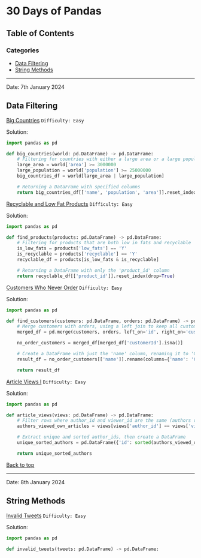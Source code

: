 # 30 Days of Pandas

## Table of Contents

### Categories
  - [Data Filtering](#data-filtering)
  - [String Methods](#string-methods)


----

Date: 7th January 2024
## Data Filtering

[Big Countries](https://leetcode.com/problems/big-countries/description/?source=submission-noac)
`Difficulty: Easy`

Solution:
```python
import pandas as pd

def big_countries(world: pd.DataFrame) -> pd.DataFrame:
    # Filtering for countries with either a large area or a large population
    large_area = world['area'] >= 3000000
    large_population = world['population'] >= 25000000
    big_countries_df = world[large_area | large_population]

    # Returning a DataFrame with specified columns
    return big_countries_df[['name', 'population', 'area']].reset_index(drop=True)
```

[Recyclable and Low Fat Products](https://leetcode.com/problems/recyclable-and-low-fat-products/description/?envType=study-plan-v2&envId=30-days-of-pandas&lang=pythondata)
`Difficulty: Easy`

Solution:
```python
import pandas as pd

def find_products(products: pd.DataFrame) -> pd.DataFrame:
    # Filtering for products that are both low in fats and recyclable
    is_low_fats = products['low_fats'] == 'Y'
    is_recyclable = products['recyclable'] == 'Y'
    recyclable_df = products[is_low_fats & is_recyclable]

    # Returning a DataFrame with only the 'product_id' column
    return recyclable_df[['product_id']].reset_index(drop=True)
```

[Customers Who Never Order](https://leetcode.com/problems/customers-who-never-order/description/?envType=study-plan-v2&envId=30-days-of-pandas&lang=pythondata)
`Difficulty: Easy`

Solution:
```python
import pandas as pd

def find_customers(customers: pd.DataFrame, orders: pd.DataFrame) -> pd.DataFrame:
    # Merge customers with orders, using a left join to keep all customers
    merged_df = pd.merge(customers, orders, left_on='id', right_on='customerId', how='left')

    no_order_customers = merged_df[merged_df['customerId'].isna()]

    # Create a DataFrame with just the 'name' column, renaming it to 'Customers'
    result_df = no_order_customers[['name']].rename(columns={'name': 'Customers'}).reset_index(drop=True)

    return result_df
```
[Article Views I](https://leetcode.com/problems/article-views-i/description/?envType=study-plan-v2&envId=30-days-of-pandas&lang=pythondata)
`Difficulty: Easy`

Solution:
```python
import pandas as pd

def article_views(views: pd.DataFrame) -> pd.DataFrame:
    # Filter rows where author_id and viewer_id are the same (authors viewing their own articles)
    authors_viewed_own_articles = views[views['author_id'] == views['viewer_id']]

    # Extract unique and sorted author_ids, then create a DataFrame
    unique_sorted_authors = pd.DataFrame({'id': sorted(authors_viewed_own_articles['author_id'].unique())})

    return unique_sorted_authors
```
[Back to top](#table-of-contents)

----

Date: 8th January 2024
## String Methods

[Invalid Tweets](https://leetcode.com/problems/invalid-tweets/description/?envType=study-plan-v2&envId=30-days-of-pandas&lang=pythondata)
`Difficulty: Easy`

Solution:
```python
import pandas as pd

def invalid_tweets(tweets: pd.DataFrame) -> pd.DataFrame:
	
    

```